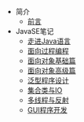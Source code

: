 <!-- _sidebar.md -->

* 简介
  * [前言](README.md) <!--注意这里是相对路径-->
* JavaSE笔记
  * [走进Java语言](JavaSE_笔记（一）走进Java语言.md)
  * [面向过程编程](JavaSE_笔记（二）面向过程编程.md)
  * [面向对象基础篇](JavaSE_笔记（三）面向对象基础篇.md)
  * [面向对象高级篇](JavaSE_笔记（四）面向对象高级篇.md)
  * [泛型程序设计](JavaSE_笔记（五）泛型程序设计.md)
  * [集合类与IO](JavaSE_笔记（六）集合类与IO.md)
  * [多线程与反射](JavaSE_笔记（七）多线程与反射.md)
  * [GUI程序开发](JavaSE_笔记（八）GUI程序开发.md)